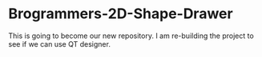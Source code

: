 # Brogrammers-2D-Shape-Drawer

This is going to become our new repository. I am re-building the project to see if we can use QT designer. 
